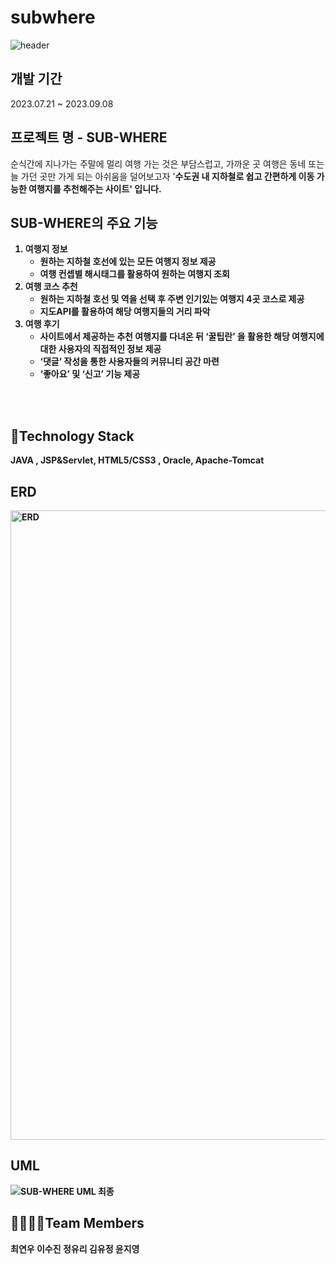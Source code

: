 # subwhere

![header](https://capsule-render.vercel.app/api?type=waving&color=auto&height=300&width=auto&section=header&text=Welcome%20to%20SUB-WHERE%20Project%20🖐️&fontSize=35&animation=fadeIn&fontAlignY=38)

## 개발 기간
2023.07.21 ~ 2023.09.08

## 프로젝트 명 - SUB-WHERE
순식간에 지나가는 주말에 멀리 여행 가는 것은 부담스럽고, 가까운 곳 여행은 동네 또는 늘 가던 곳만 가게 되는 아쉬움을 덜어보고자 '<strong>수도권 내 지하철로 쉽고 간편하게 이동 가능한 여행지를 추천해주는 사이트' 입니다.

## SUB-WHERE의 주요 기능
1. **여행지 정보**
    - 원하는 지하철 호선에 있는 모든 여행지 정보 제공
    - 여행 컨셉별 해시태그를 활용하여 원하는 여행지 조회
2. **여행 코스 추천**
    - 원하는 지하철 호선 및 역을 선택 후 주변 인기있는 여행지 4곳 코스로 제공
    - 지도API를 활용하여 해당 여행지들의 거리 파악
3. **여행 후기**
    - 사이트에서 제공하는 추천 여행지를 다녀온 뒤 ‘꿀팁란’ 을 활용한 해당 여행지에 대한 사용자의 직접적인 정보 제공
    - ‘댓글’ 작성을 통한 사용자들의 커뮤니티 공간 마련
    - ‘좋아요’ 및 ‘신고’ 기능 제공

<br>
<br>

## 🌈Technology Stack
JAVA , JSP&Servlet, HTML5/CSS3 , Oracle, Apache-Tomcat

## ERD
<img width="1007" alt="ERD" src="https://github.com/ge4621/semi/assets/134485729/6ffb3f6a-1edc-421f-96bf-bc27b537d2b2">

## UML
![SUB-WHERE UML 최종](https://github.com/ge4621/semi/assets/134485729/992dc084-907d-4b98-8c8a-7a2916b1b5ce)

## 👨‍👩‍👧‍👦Team Members
<div style="display:flex; flex-direction:row;">
최연우
이수진
정유리
김유정
윤지영
</div>
